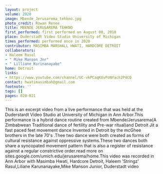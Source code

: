 ```yaml
---
layout: project
volume: 2020
image: Mbende_Jerusarema_tehkno.jpg
photo_credit: Rowan Renee
title: MBENDE JERUSAREMA TEHKNO
first_performed: first performed on August 08, 2018
place: Duderstadt Video Studio University of Michigan
times_performed: performed once in 2020
contributor: MASIMBA MARSHALL HWATI, HARDCORE DETROIT
collaborators:
- Haleem Rasul
- " Mike Manson Jnr"
- " Lilliane Kurinanayake"
home: Detroit
links:
- https://www.youtube.com/channel/UC-vkPCaqKUvFoNYach2P4CQ
contact: hwatimasimbah@gmail.com
footnote: ''
tags: []
pages: 020-021
---
```




This is an excerpt  video from a live performance that was held at the Duderstardt Video Studio at University of Michigan in Ann Arbor.This performance is a hybrid dance routine created from Mbende/Jerusarema(A Zimbabwean Traditional dance of fertility and Pre-war ritual)and Detroit Jit a fast paced feet movement dance Invented in Detroit by the mcGhee brothers in the late 70's .Thee two dance were both created as forms of cultural resistance against oppressive systems.These two dances both share a syncopated movement pattern that is also a register of resistance against a regular constrictive order.read more on sites.google.com/umich.edu/jerusarema/home.This video was recorded in Ann Arbor with Masimba Hwati, Hardcore Detroit, Haleem 'Stringz' Rasul,Liliane Karunanayake,Mike Manson Junior, Duderstadt video
